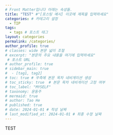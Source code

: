 ```yaml
---
# Front Matter입니다 아래는 속성들.
title: "TEST" #"[포스팅 예시] 이곳에 제목을 입력하세요"
categories: # 카테고리 설정
  - TIP
tags:
  - tags # 포스트 태그
layout: categories
permalink: /categories/
author_profile: true
# classes: wide 본문 넓이 조절
# excerpt: "본문의 주요 내용을 여기에 입력하세요"
 # 포스트 URL
# author_profile: true
# sidebar_main: true
#  - [tag1, tag2]
# toc: true # 우측에 본문 목차 네비게이션 생성
# toc_sticky: true  # 본문 목차 네비게이션 고정 여부
# toc_label: "MYSELF"
# taxonomy: 윤동주
# mermaid: true
# author: Tao He
# published: true
# date: 2024-01-01 # 작성 날짜
# last_modified_at: 2024-01-01 # 최종 수정 날짜
---
```

TEST

